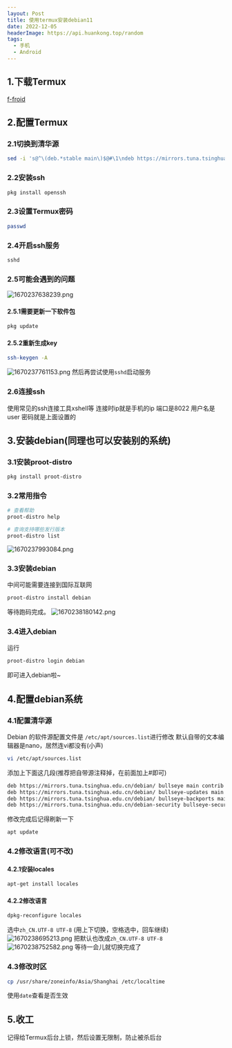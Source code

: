 ```yaml
---
layout: Post
title: 使用termux安装debian11
date: 2022-12-05
headerImage: https://api.huankong.top/random
tags:
  - 手机
  - Android
---
```



## 1.下载Termux

[f-froid](https://f-droid.org/packages/com.termux/)

## 2.配置Termux

### 2.1切换到清华源

~~~ sh
sed -i 's@^\(deb.*stable main\)$@#\1\ndeb https://mirrors.tuna.tsinghua.edu.cn/termux/termux-packages-24 stable main@' $PREFIX/etc/apt/sources.list
~~~

### 2.2安装ssh

~~~ sh
pkg install openssh
~~~

### 2.3设置Termux密码

~~~ sh
passwd
~~~

### 2.4开启ssh服务

~~~ sh
sshd
~~~

### 2.5可能会遇到的问题

![1670237638239.png](https://img.huankong.top/i/2022/12/05/638dcdc853e06.png)

#### 2.5.1需要更新一下软件包

~~~ sh
pkg update
~~~

#### 2.5.2重新生成key

~~~ sh
ssh-keygen -A
~~~

![1670237761153.png](https://img.huankong.top/i/2022/12/05/638dce438326b.png)
然后再尝试使用`sshd`启动服务

### 2.6连接ssh

使用常见的ssh连接工具xshell等
连接时ip就是手机的ip
端口是8022
用户名是user
密码就是上面设置的

## 3.安装debian(同理也可以安装别的系统)

### 3.1安装proot-distro

~~~ sh
pkg install proot-distro
~~~

### 3.2常用指令

~~~ sh
# 查看帮助
proot-distro help

# 查询支持哪些发行版本
proot-distro list
~~~

![1670237993084.png](https://img.huankong.top/i/2022/12/05/638dcf2b32d0b.png)

### 3.3安装debian

中间可能需要连接到国际互联网

~~~ sh
proot-distro install debian
~~~

等待跑码完成。
![1670238180142.png](https://img.huankong.top/i/2022/12/05/638dcfe703753.png)

### 3.4进入debian

运行

~~~ sh
proot-distro login debian
~~~

即可进入debian啦~

## 4.配置debian系统

### 4.1配置清华源

Debian 的软件源配置文件是 `/etc/apt/sources.list`进行修改
默认自带的文本编辑器是nano，居然连vi都没有(小声)

~~~ sh
vi /etc/apt/sources.list
~~~

添加上下面这几段(推荐把自带源注释掉，在前面加上#即可)

~~~ sh
deb https://mirrors.tuna.tsinghua.edu.cn/debian/ bullseye main contrib non-free
deb https://mirrors.tuna.tsinghua.edu.cn/debian/ bullseye-updates main contrib non-free
deb https://mirrors.tuna.tsinghua.edu.cn/debian/ bullseye-backports main contrib non-free
deb https://mirrors.tuna.tsinghua.edu.cn/debian-security bullseye-security main contrib non-free
~~~

修改完成后记得刷新一下

~~~ sh
apt update
~~~

### 4.2修改语言(可不改)

#### 4.2.1安装locales

~~~ sh
apt-get install locales
~~~

#### 4.2.2修改语言

~~~ sh
dpkg-reconfigure locales
~~~

选中`zh_CN.UTF-8 UTF-8`
(用上下切换，空格选中，回车继续)
![1670238695213.png](https://img.huankong.top/i/2022/12/05/638dd1ea398fb.png)
把默认也改成`zh_CN.UTF-8 UTF-8`
![1670238752582.png](https://img.huankong.top/i/2022/12/05/638dd2227036f.png)
等待一会儿就切换完成了

### 4.3修改时区

~~~ sh
cp /usr/share/zoneinfo/Asia/Shanghai /etc/localtime
~~~

使用`date`查看是否生效

## 5.收工

记得给Termux后台上锁，然后设置无限制，防止被杀后台
